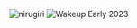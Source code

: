![nirugiri](https://img.shields.io/static/v1?label=nirugiri&message=1293181&color=ff69b4)
![Wakeup Early 2023](https://img.shields.io/badge/Wakeup_Early_2023-Fetchingsleeplog...-blue)
